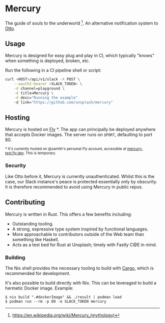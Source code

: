 # Mercury

The guide of souls to the underworld [^1]. An alternative notification system to [Otto](https://github.com/unsplash/otto).

## Usage

Mercury is designed for easy plug and play in CI, which typically "knows" when something is deployed, broken, etc.

Run the following in a CI pipeline shell or script:

```sh
curl <HOST>/api/v1/slack -X POST \
    --oauth2-bearer <SLACK_TOKEN> \
    -d channel=playground \
    -d title=Mercury \
    -d desc="Running the example"
    -d link="https://github.com/unsplash/mercury"
```

## Hosting

Mercury is hosted on [Fly](https://fly.io) \*. The app can principally be deployed anywhere that accepts Docker images. The server runs on `$PORT`, defaulting to port 80.

<sup>\* It's currently hosted on @samhh's personal Fly account, accessible at [mercury-test.fly.dev](https://mercury-test.fly.dev). This is temporary.</sup>

### Security

Like Otto before it, Mercury is currently unauthenticated. Whilst this is the case, our Slack instance's peace is protected essentially only by obscurity. It is therefore recommended to avoid using Mercury in public repos.

## Contributing

Mercury is written in Rust. This offers a few benefits including:

- Outstanding tooling.
- A strong, expressive type system inspired by functional languages.
- More approachable to contributors outside of the Web team than something like Haskell.
- Acts as a test bed for Rust at Unsplash; timely with Fastly C@E in mind.

### Building

The Nix shell provides the necessary tooling to build with [Cargo](https://doc.rust-lang.org/stable/cargo/), which is recommended for development.

It's also possible to build directly with Nix. This can be leveraged to build a hermetic Docker image. Example:

```console
$ nix build ".#dockerImage" && ./result | podman load
$ podman run --rm -p 80 -e SLACK_TOKEN mercury
```

[^1]: https://en.wikipedia.org/wiki/Mercury_(mythology)
